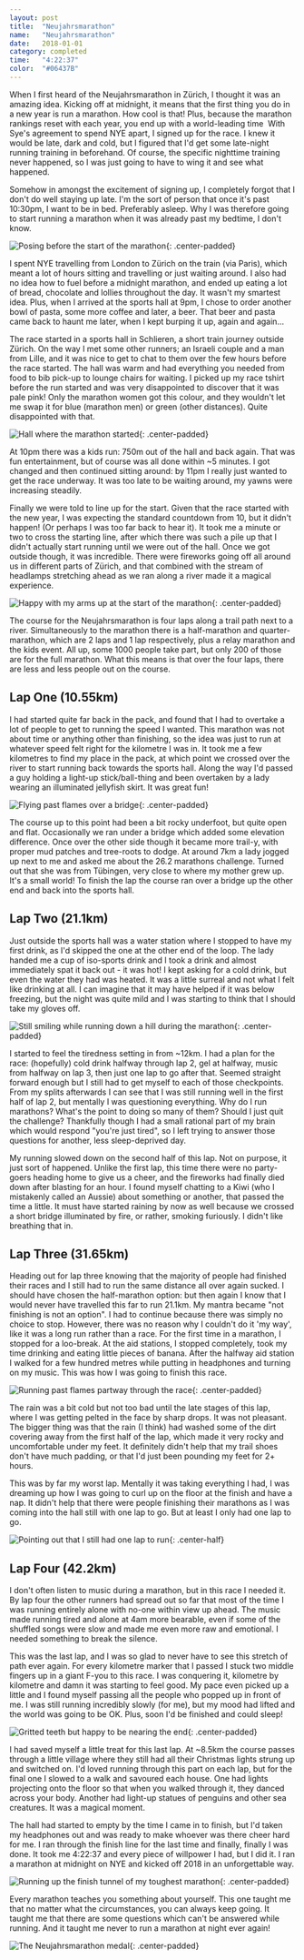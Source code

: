 ```yaml
---
layout: post
title:  "Neujahrsmarathon"
name:   "Neujahrsmarathon"
date:   2018-01-01
category: completed
time:   "4:22:37"
color:  "#06437B"
---
```


When I first heard of the Neujahrsmarathon in Zürich, I thought it was an amazing idea. Kicking off at midnight, it means that the first thing you do in a new year is run a marathon. How cool is that! Plus, because the marathon rankings reset with each year, you end up with a world-leading time  With Sye's agreement to spend NYE apart, I signed up for the race. I knew it would be late, dark and cold, but I figured that I'd get some late-night running training in beforehand. Of course, the specific nighttime training never happened, so I was just going to have to wing it and see what happened.

Somehow in amongst the excitement of signing up, I completely forgot that I don't do well staying up late. I'm the sort of person that once it's past 10:30pm, I want to be in bed. Preferably asleep. Why I was therefore going to start running a marathon when it was already past my bedtime, I don't know.

![Posing before the start of the marathon](images/neujahrs-pose.jpg){: .center-padded}

I spent NYE travelling from London to Zürich on the train (via Paris), which meant a lot of hours sitting and travelling or just waiting around. I also had no idea how to fuel before a midnight marathon, and ended up eating a lot of bread, chocolate and lollies throughout the day. It wasn't my smartest idea. Plus, when I arrived at the sports hall at 9pm, I chose to order another bowl of pasta, some more coffee and later, a beer. That beer and pasta came back to haunt me later, when I kept burping it up, again and again...

The race started in a sports hall in Schlieren, a short train journey outside Zürich. On the way I met some other runners; an Israeli couple and a man from Lille, and it was nice to get to chat to them over the few hours before the race started. The hall was warm and had everything you needed from food to bib pick-up to lounge chairs for waiting. I picked up my race tshirt before the run started and was very disappointed to discover that it was pale pink! Only the marathon women got this colour, and they wouldn't let me swap it for blue (marathon men) or green (other distances). Quite disappointed with that.

![Hall where the marathon started](images/neujahrs-hall.png){: .center-padded}

At 10pm there was a kids run: 750m out of the hall and back again. That was fun entertainment, but of course was all done within ~5 minutes. I got changed and then continued sitting around: by 11pm I really just wanted to get the race underway. It was too late to be waiting around, my yawns were increasing steadily.

Finally we were told to line up for the start. Given that the race started with the new year, I was expecting the standard countdown from 10, but it didn't happen! (Or perhaps I was too far back to hear it). It took me a minute or two to cross the starting line, after which there was such a pile up that I didn't actually start running until we were out of the hall. Once we got outside though, it was incredible. There were fireworks going off all around us in different parts of Zürich, and that combined with the stream of headlamps stretching ahead as we ran along a river made it a magical experience.

![Happy with my arms up at the start of the marathon](images/neujahrs-start.jpg){: .center-padded}

The course for the Neujahrsmarathon is four laps along a trail path next to a river. Simultaneously to the marathon there is a half-marathon and quarter-marathon, which are 2 laps and 1 lap respectively, plus a relay marathon and the kids event. All up, some 1000 people take part, but only 200 of those are for the full marathon. What this means is that over the four laps, there are less and less people out on the course.

## Lap One (10.55km)

I had started quite far back in the pack, and found that I had to overtake a lot of people to get to running the speed I wanted. This marathon was not about time or anything other than finishing, so the idea was just to run at whatever speed felt right for the kilometre I was in. It took me a few kilometres to find my place in the pack, at which point we crossed over the river to start running back towards the sports hall. Along the way I'd passed a guy holding a light-up stick/ball-thing and been overtaken by a lady wearing an illuminated jellyfish skirt. It was great fun!

![Flying past flames over a bridge](images/neujahrs-fly.jpg){: .center-padded}

The course up to this point had been a bit rocky underfoot, but quite open and flat. Occasionally we ran under a bridge which added some elevation difference. Once over the other side though it became more trail-y, with proper mud patches and tree-roots to dodge. At around 7km a lady jogged up next to me and asked me about the 26.2 marathons challenge. Turned out that she was from Tübingen, very close to where my mother grew up. It's a small world! To finish the lap the course ran over a bridge up the other end and back into the sports hall.

## Lap Two (21.1km)

Just outside the sports hall was a water station where I stopped to have my first drink, as I'd skipped the one at the other end of the loop. The lady handed me a cup of iso-sports drink and I took a drink and almost immediately spat it back out - it was hot! I kept asking for a cold drink, but even the water they had was heated. It was a little surreal and not what I felt like drinking at all. I can imagine that it may have helped if it was below freezing, but the night was quite mild and I was starting to think that I should take my gloves off.

![Still smiling while running down a hill during the marathon](images/neujahrs-hill.jpg){: .center-padded}

I started to feel the tiredness setting in from ~12km. I had a plan for the race: (hopefully) cold drink halfway through lap 2, gel at halfway, music from halfway on lap 3, then just one lap to go after that. Seemed straight forward enough but I still had to get myself to each of those checkpoints. From my splits afterwards I can see that I was still running well in the first half of lap 2, but mentally I was questioning everything. Why do I run marathons? What's the point to doing so many of them? Should I just quit the challenge? Thankfully though I had a small rational part of my brain which would respond "you're just tired", so I left trying to answer those questions for another, less sleep-deprived day.

My running slowed down on the second half of this lap. Not on purpose, it just sort of happened. Unlike the first lap, this time there were no party-goers heading home to give us a cheer, and the fireworks had finally died down after blasting for an hour. I found myself chatting to a Kiwi (who I mistakenly called an Aussie) about something or another, that passed the time a little. It must have started raining by now as well because we crossed a short bridge illuminated by fire, or rather, smoking furiously. I didn't like breathing that in.

## Lap Three (31.65km)

Heading out for lap three knowing that the majority of people had finished their races and I still had to run the same distance all over again sucked. I should have chosen the half-marathon option: but then again I know that I would never have travelled this far to run 21.1km. My mantra became "not finishing is not an option". I had to continue because there was simply no choice to stop. However, there was no reason why I couldn't do it 'my way', like it was a long run rather than a race. For the first time in a marathon, I stopped for a loo-break. At the aid stations, I stopped completely, took my time drinking and eating little pieces of banana. After the halfway aid station I walked for a few hundred metres while putting in headphones and turning on my music. This was how I was going to finish this race.

![Running past flames partway through the race](images/neujahrs-flames.jpg){: .center-padded}

The rain was a bit cold but not too bad until the late stages of this lap, where I was getting pelted in the face by sharp drops. It was not pleasant. The bigger thing was that the rain (I think) had washed some of the dirt covering away from the first half of the lap, which made it very rocky and uncomfortable under my feet. It definitely didn't help that my trail shoes don't have much padding, or that I'd just been pounding my feet for 2+ hours.

This was by far my worst lap. Mentally it was taking everything I had, I was dreaming up how I was going to curl up on the floor at the finish and have a nap. It didn't help that there were people finishing their marathons as I was coming into the hall still with one lap to go. But at least I only had one lap to go.

![Pointing out that I still had one lap to run](images/neujahrs-point.jpg){: .center-half}

## Lap Four (42.2km)
I don't often listen to music during a marathon, but in this race I needed it. By lap four the other runners had spread out so far that most of the time I was running entirely alone with no-one within view up ahead. The music made running tired and alone at 4am more bearable, even if some of the shuffled songs were slow and made me even more raw and emotional. I needed something to break the silence.

This was the last lap, and I was so glad to never have to see this stretch of path ever again. For every kilometre marker that I passed I stuck two middle fingers up in a giant F-you to this race. I was conquering it, kilometre by kilometre and damn it was starting to feel good. My pace even picked up a little and I found myself passing all the people who popped up in front of me. I was still running incredibly slowly (for me), but my mood had lifted and the world was going to be OK. Plus, soon I'd be finished and could sleep!

![Gritted teeth but happy to be nearing the end](images/neujahrs-grit.jpg){: .center-padded}

I had saved myself a little treat for this last lap. At ~8.5km the course passes through a little village where they still had all their Christmas lights strung up and switched on. I'd loved running through this part on each lap, but for the final one I slowed to a walk and savoured each house. One had lights projecting onto the floor so that when you walked through it, they danced across your body. Another had light-up statues of penguins and other sea creatures. It was a magical moment.

The hall had started to empty by the time I came in to finish, but I'd taken my headphones out and was ready to make whoever was there cheer hard for me. I ran through the finish line for the last time and finally, finally I was done. It took me 4:22:37 and every piece of willpower I had, but I did it. I ran a marathon at midnight on NYE and kicked off 2018 in an unforgettable way.

![Running up the finish tunnel of my toughest marathon](images/neujahrs-finish.jpg){: .center-padded}

Every marathon teaches you something about yourself. This one taught me that no matter what the circumstances, you can always keep going. It taught me that there are some questions which can't be answered while running. And it taught me never to run a marathon at night ever again!

![The Neujahrsmarathon medal](images/neujahrs-medal.png){: .center-padded}